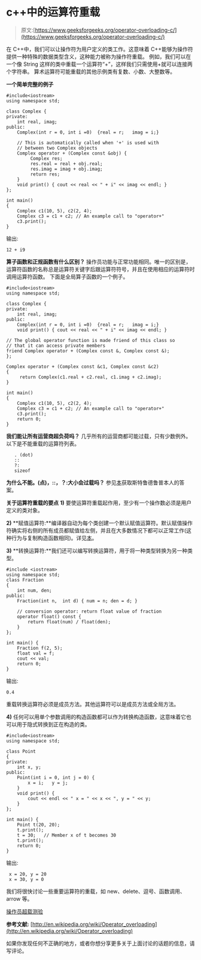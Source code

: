 # c++中的运算符重载

> 原文:[https://www.geeksforgeeks.org/operator-overloading-c/](https://www.geeksforgeeks.org/operator-overloading-c/)

在 C++中，我们可以让操作符为用户定义的类工作。这意味着 C++能够为操作符提供一种特殊的数据类型含义，这种能力被称为操作符重载。
例如，我们可以在一个像 String 这样的类中重载一个运算符“+”，这样我们只需使用+就可以连接两个字符串。
算术运算符可能重载的其他示例类有复数、小数、大整数等。

**一个简单完整的例子**

```
#include<iostream>
using namespace std;

class Complex {
private:
    int real, imag;
public:
    Complex(int r = 0, int i =0)  {real = r;   imag = i;}

    // This is automatically called when '+' is used with
    // between two Complex objects
    Complex operator + (Complex const &obj) {
         Complex res;
         res.real = real + obj.real;
         res.imag = imag + obj.imag;
         return res;
    }
    void print() { cout << real << " + i" << imag << endl; }
};

int main()
{
    Complex c1(10, 5), c2(2, 4);
    Complex c3 = c1 + c2; // An example call to "operator+"
    c3.print();
}
```

输出:

```
12 + i9
```

**算子函数和正规函数有什么区别？**
操作员功能与正常功能相同。唯一的区别是，运算符函数的名称总是运算符关键字后跟运算符符号，并且在使用相应的运算符时调用运算符函数。
下面是全局算子函数的一个例子。

```
#include<iostream>
using namespace std;

class Complex {
private:
    int real, imag;
public:
    Complex(int r = 0, int i =0)  {real = r;   imag = i;}
    void print() { cout << real << " + i" << imag << endl; }

// The global operator function is made friend of this class so
// that it can access private members
friend Complex operator + (Complex const &, Complex const &);
};

Complex operator + (Complex const &c1, Complex const &c2)
{
     return Complex(c1.real + c2.real, c1.imag + c2.imag);
}

int main()
{
    Complex c1(10, 5), c2(2, 4);
    Complex c3 = c1 + c2; // An example call to "operator+"
    c3.print();
    return 0;
}
```

**我们能让所有运营商超负荷吗？**
几乎所有的运营商都可能过载，只有少数例外。以下是不能重载的运算符列表。

```
   . (dot) 
   :: 
   ?: 
   sizeof 
```

**为什么不能。(点)，::，？:大小会过载吗？**
参见[本](http://www.stroustrup.com/bs_faq2.html#overload-dot)获取斯特鲁德鲁普本人的答案。

**关于运算符重载的要点**
**1)** 要使运算符重载起作用，至少有一个操作数必须是用户定义的类对象。

**2)** **赋值运算符:**编译器自动为每个类创建一个默认赋值运算符。默认赋值操作符确实将右侧的所有成员都赋值给左侧，并且在大多数情况下都可以正常工作(这种行为与复制构造函数相同)。详见[本](https://www.geeksforgeeks.org/assignment-operator-overloading-in-c/)。

**3)** **转换运算符:**我们还可以编写转换运算符，用于将一种类型转换为另一种类型。

```
#include <iostream>
using namespace std;
class Fraction
{
    int num, den;
public:
    Fraction(int n,  int d) { num = n; den = d; }

    // conversion operator: return float value of fraction
    operator float() const {
        return float(num) / float(den);
    }
};

int main() {
    Fraction f(2, 5);
    float val = f;
    cout << val;
    return 0;
}
```

输出:

```
0.4
```

重载转换运算符必须是成员方法。其他运算符可以是成员方法或全局方法。

**4)** 任何可以用单个参数调用的构造函数都可以作为转换构造函数，这意味着它也可以用于隐式转换到正在构造的类。

```
#include<iostream> 
using namespace std;

class Point
{
private:
    int x, y;
public:
    Point(int i = 0, int j = 0) {
        x = i;   y = j;
    }
    void print() {
        cout << endl << " x = " << x << ", y = " << y;
    }
};

int main() {
    Point t(20, 20);
    t.print();
    t = 30;   // Member x of t becomes 30
    t.print();
    return 0;
}
```

输出:

```
 x = 20, y = 20
 x = 30, y = 0
```

我们将很快讨论一些重要运算符的重载，如 new、delete、逗号、函数调用、arrow 等。

[操作员超载测验](https://www.geeksforgeeks.org/c-plus-plus-gq/operator-overloading-gq/)

**参考文献:**
[http://en.wikipedia.org/wiki/Operator_overloading](http://en.wikipedia.org/wiki/Operator_overloading)

如果你发现任何不正确的地方，或者你想分享更多关于上面讨论的话题的信息，请写评论。